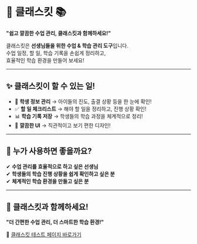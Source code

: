 
# 🎒 클래스킷 📚
**"쉽고 깔끔한 수업 관리, 클래스킷과 함께하세요!"**

클래스킷은 **선생님들을 위한 수업 & 학습 관리 도구**입니다.  
수업 일정, 할 일, 학습 기록을 손쉽게 정리하고,  
효율적인 학습 환경을 만들어 보세요!  

---

## ✨ 클래스킷이 할 수 있는 일!
- 📆 **학생 정보 관리** → 아이들의 진도, 출결 상황 등을 한 눈에 확인!
- ✅ **할 일 체크리스트** → 해야 할 일을 정리하고, 진행 상황 확인!
- 📊 **학습 기록 저장** → 학생들의 학습 과정을 체계적으로 정리!
- 🎨 **깔끔한 UI** → 직관적이고 보기 편한 디자인!

---

## 🎯 누가 사용하면 좋을까요?
✔ **수업 관리를 효율적으로 하고 싶은 선생님**  
✔ **학생들의 학습 진행 상황을 쉽게 확인하고 싶은 분**  
✔ **체계적인 학습 환경을 만들고 싶은 분**  

---

## 🚀 클래스킷과 함께하세요!
**"더 간편한 수업 관리, 더 스마트한 학습 환경!"**  

🔗 [클래스킷 테스트 페이지 바로가기](https://poplarplanet.github.io/classKitWeb/)
